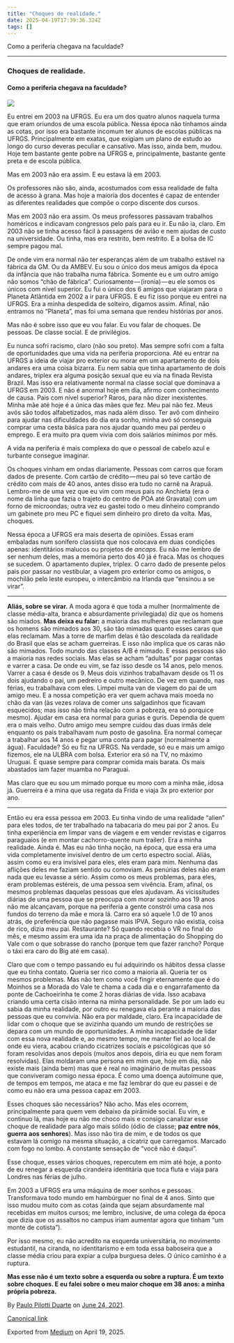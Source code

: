 ```yaml
---
title: "Choques de realidade."
date: 2025-04-19T17:39:36.324Z
tags: []
---
```


Como a periferia chegava na faculdade?

* * *

### Choques de realidade.

#### Como a periferia chegava na faculdade?

![](https://cdn-images-1.medium.com/max/1200/1*ZmlEvusiisXulyVHwCqx4A.jpeg)

Eu entrei em 2003 na UFRGS. Eu era um dos quatro alunos naquela turma que eram oriundos de uma escola pública. Nessa época não tínhamos ainda as cotas, por isso era bastante incomum ter alunos de escolas públicas na UFRGS. Principalmente em exatas, que exigiam um plano de estudo ao longo do curso deveras peculiar e cansativo. Mas isso, ainda bem, mudou. Hoje tem bastante gente pobre na UFRGS e, principalmente, bastante gente preta e de escola pública.

Mas em 2003 não era assim. E eu estava lá em 2003.

Os professores não são, ainda, acostumados com essa realidade de falta de acesso à grana. Mas hoje a maioria dos docentes é capaz de entender as diferentes realidades que compõe o corpo discente dos cursos.

Mas em 2003 não era assim. Os meus professores passavam trabalhos homéricos e indicavam congressos pelo país para eu ir. Eu não ia, claro. Em 2003 não se tinha acesso fácil à passagens de avião e nem ajudas de custo na universidade. Ou tinha, mas era restrito, bem restrito. E a bolsa de IC sempre pagou mal.

De onde vim era normal não ter esperanças além de um trabalho estável na fábrica da GM. Ou da AMBEV. Eu sou o único dos meus amigos da época da infância que não trabalha numa fábrica. Somente eu e um outro amigo não somos “chão de fábrica”. Curiosamente — (ironia) — eu ele somos os únicos com nível superior. Eu fui o único dos 6 amigos que viajaram para o Planeta Atlântida em 2002 a ir para UFRGS. E eu fiz isso porque eu entrei na UFRGS. Era a minha despedida de solteiro, digamos assim. Afinal, não entramos no “Planeta”, mas foi uma semana que rendeu histórias por anos.

Mas não é sobre isso que eu vou falar. Eu vou falar de choques. De pessoas. De classe social. E de privilégios.

Eu nunca sofri racismo, claro (não sou preto). Mas sempre sofri com a falta de oportunidades que uma vida na periferia proporciona. Até eu entrar na UFRGS a ideia de viajar pro exterior ou morar em um apartamento de dois andares era uma coisa bizarra. Eu nem sabia que tinha apartamento de dois andares, triplex era alguma posição sexual que eu via na finada Revista Brazil. Mas isso era relativamente normal na classe social que dominava a UFRGS em 2003. E não é anormal hoje em dia, afirmo com conhecimento de causa. Pais com nível superior? Raros, para não dizer inexistentes. Minha mãe até hoje é a única das mães que fez. Meu pai não fez. Meus avós são todos alfabetizados, mas nada além disso. Ter avô com dinheiro para ajudar nas dificuldades do dia era sonho, minha avó só conseguia comprar uma cesta básica para nos ajudar quando meu pai perdeu o emprego. E era muito pra quem vivia com dois salários mínimos por mês.

A vida na periferia é mais complexa do que o pessoal de cabelo azul e turbante consegue imaginar.

Os choques vinham em ondas diariamente. Pessoas com carros que foram dados de presente. Com cartão de crédito — meu pai só teve cartão de crédito com mais de 40 anos, antes disso era tudo no carnê na Arapuã. Lembro-me de uma vez que eu vim com meus pais no Anchieta (era o nome da linha que fazia o trajeto do centro de POA até Gravataí) com um forno de microondas; outra vez eu gastei todo o meu dinheiro comprando um gabinete pro meu PC e fiquei sem dinheiro pro direto da volta. Mas, choques.

Nessa época a UFRGS era mais deserta de opiniões. Essas eram embaladas num sonífero classista que nos colocava em duas condições apenas: identitários malucos ou projetos de _ancaps._ Eu não me lembro de ser nenhum deles, mas a memória perto dos 40 já é fraca. Mas os choques se sucedem. O apartamento duplex, triplex. O carro dado de presente pelos pais por passar no vestibular, a viagem pro exterior como os amigos, o mochilão pelo leste europeu, o intercâmbio na Irlanda que “ensinou a se virar”.

* * *

**Aliás, sobre se virar.** A moda agora é que toda a mulher (normalmente de classe média-alta, branca e absurdamente privilegiada) diz que os homens são miados. **Mas deixa eu falar:** a maioria das mulheres que reclamam que os homens são mimados aos 30, são tão mimadas quanto esses caras que elas reclamam. Mas a torre de marfim delas é tão descolada da realidade do Brasil que elas se acham guerreiras. E isso não implica que os caras não são mimados. Todo mundo das classes A/B é mimado. E essas pessoas são a maioria nas redes sociais. Mas elas se acham “adultas” por pagar contas e varrer a casa. De onde eu vim, se faz isso desde os 14 anos, pelo menos. Varrer a casa é desde os 9. Meus dois vizinhos trabalhavam desde os 11 os dois ajudando o pai, um pedreiro e outro mecânico. De vez em quando, nas férias, eu trabalhava com eles. Limpei muita van de viagem do pai de um amigo meu. E a nossa competição era ver quem achava mais moeda no chão da van (às vezes rolava de comer uns salgadinhos que ficavam esquecidos; mas isso não tinha relação com a pobreza, era só porquice mesmo). Ajudar em casa era normal para gurias e guris. Dependia de quem era o mais velho. Outro amigo meu sempre cuidou das duas irmãs dele enquanto os pais trabalhavam num posto de gasolina. Era normal começar a trabalhar aos 14 anos e pegar uma conta para pagar (normalmente a água). Faculdade? Só eu fiz na UFRGS. Na verdade, só eu e mais um amigo fizemos, ele na ULBRA com bolsa. Exterior era só na TV, no máximo Uruguai. E quase sempre para comprar comida mais barata. Os mais abastados iam fazer muamba no Paraguai.

Mas claro que eu sou um mimado porque eu moro com a minha mãe, idosa já. Guerreira é a mina que usa regata da Frida e viaja 3x pro exterior por ano.

* * *

Então eu era essa pessoa em 2003. Eu tinha vindo de uma realidade “alien” para eles todos, de ter trabalhado na tabacaria do meu pai por 2 anos. Eu tinha experiência em limpar vans de viagem e em vender revistas e cigarros paraguaios (e em montar cachorro-quente num trailer). Era a minha realidade. Ainda é. Mas eu não tinha noção, na época, que essa era uma vida completamente invisível dentro de um certo espectro social. Aliás, assim como eu era invisível para eles, eles eram para mim. Nenhuma das aflições deles me faziam sentido ou comoviam. As penúrias deles não eram nada que eu levasse a sério. Assim como os meus problemas, para eles, eram problemas estéreis, de uma pessoa sem vivência. Eram, afinal, os mesmos problemas daquelas pessoas que eles ajudavam. As vicissitudes diárias de uma pessoa que se preocupa com morar sozinho aos 19 anos não me alcançavam, porque na periferia a gente constrói uma casa nos fundos do terreno da mãe e mora lá. Carro era só aquele 1.0 de 10 anos atrás, de preferência que não pagasse mais IPVA. Seguro não existia, coisa de rico, dizia meu pai. Restaurante? Só quando recebia o VR no final do mês, e mesmo assim era uma ida na praça de alimentação do Shopping do Vale com o que sobrasse do rancho (porque tem que fazer rancho? Porque o táxi era caro do Big até em casa).

Claro que com o tempo passando eu fui adquirindo os hábitos dessa classe que eu tinha contato. Queria ser rico como a maioria ali. Queria ter os mesmos problemas. Mas não tem como você fingir eternamente que é do Moinhos se a Morada do Vale te chama a cada dia e o engarrafamento da ponte de Cachoeirinha te come 2 horas diárias de vida. Isso acabava criando uma certa cisão interna na minha personalidade. Se por um lado eu sabia da minha realidade, por outro eu renegava ela perante a maioria das pessoas que eu convivia. Não era por maldade, claro. Era incapacidade de lidar com o choque que se avizinha quando um mundo de restrições se depara com um mundo de oportunidades. A minha incapacidade de lidar com essa nova realidade e, ao mesmo tempo, me manter fiel ao local de onde eu viera, acabou criando cicatrizes sociais e psicológicas que só foram resolvidas anos depois (muitos anos depois, diria eu que nem foram resolvidas). Elas moldaram uma persona em mim que, hoje em dia, não existe mais (ainda bem) mas que é real no imaginário de muitas pessoas que conviveram comigo nessa época. É como uma doença autoimune que, de tempos em tempos, me ataca e me faz lembrar do que eu passei e de como eu não era uma pessoa capaz em 2003.

Esses choques são necessários? Não acho. Mas eles ocorrem, principalmente para quem vem debaixo da pirâmide social. Eu vim, e continuo lá, mas hoje eu não me choco mais e consigo canalizar esse choque de realidade para algo mais sólido (ódio de classe; **paz entre nós**, **guerra** **aos senhores**). Mas isso não tira de mim, e de todos os que estavam lá comigo na mesma situação, a cicatriz que carregamos. Marcado com fogo no lombo. A constante sensação de “você não é daqui”.

Esse choque, esses vários choques, repercutem em mim até hoje, a ponto de eu renegar a esquerda cirandeira identitária que toca fluta e viaja para Londres nas férias de julho.

Em 2003 a UFRGS era uma máquina de moer sonhos e pessoas. Transformava todo mundo em hambúrguer no final de 4 anos. Sinto que isso mudou muito com as cotas (ainda que sejam absurdamente mal recebidas em muitos cursos; me lembro, inclusive, de uma colega da época que dizia que os assaltos no campus iriam aumentar agora que tinham “um monte de cotista”).

Por isso mesmo, eu não acredito na esquerda universitária, no movimento estudantil, na ciranda, no identitarismo e em toda essa baboseira que a classe média criou para expiar a culpa burguesa deles. O único caminho é a ruptura.

**Mas esse não é um texto sobre a esquerda ou sobre a ruptura. É um texto sobre choques. E eu falei sobre o meu maior choque em 38 anos: a minha própria pobreza.**

By [Paulo Pilotti Duarte](https://medium.com/@paulopilotti) on [June 24, 2021](https://medium.com/p/c52ab7c81c0f).

[Canonical link](https://medium.com/@paulopilotti/choques-de-realidade-c52ab7c81c0f)

Exported from [Medium](https://medium.com) on April 19, 2025.